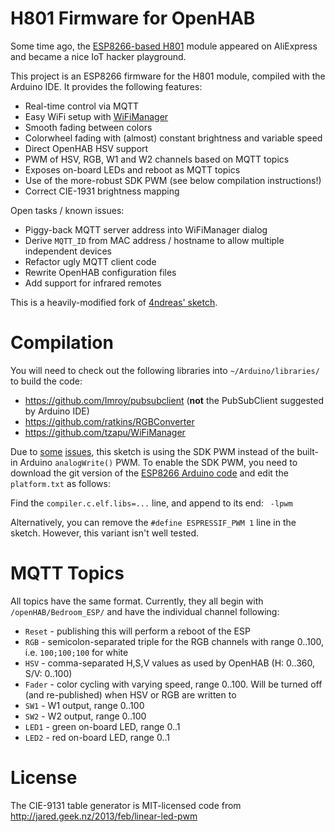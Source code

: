 # H801 Firmware for OpenHAB

Some time ago, the [ESP8266-based H801](http://chaozlabs.blogspot.de/2015/08/esp8266-in-wild-wifi-led-controller-hack.html) module
appeared on AliExpress and became a nice IoT hacker playground.

This project is an ESP8266 firmware for the H801 module, compiled with the Arduino IDE.
It provides the following features:

 * Real-time control via MQTT
 * Easy WiFi setup with [WiFiManager](https://github.com/tzapu/WiFiManager)
 * Smooth fading between colors
 * Colorwheel fading with (almost) constant brightness and variable speed
 * Direct OpenHAB HSV support
 * PWM of HSV, RGB, W1 and W2 channels based on MQTT topics
 * Exposes on-board LEDs and reboot as MQTT topics
 * Use of the more-robust SDK PWM (see below compilation instructions!)
 * Correct CIE-1931 brightness mapping

Open tasks / known issues:
 * Piggy-back MQTT server address into WiFiManager dialog
 * Derive `MQTT_ID` from MAC address / hostname to allow multiple independent devices
 * Refactor ugly MQTT client code
 * Rewrite OpenHAB configuration files
 * Add support for infrared remotes

This is a heavily-modified fork of [4ndreas' sketch](https://github.com/4ndreas/WiFI-RGBWW-module).

# Compilation

You will need to check out the following libraries into `~/Arduino/libraries/` to build the code:

 * https://github.com/Imroy/pubsubclient (**not** the PubSubClient suggested by Arduino IDE)
 * https://github.com/ratkins/RGBConverter
 * https://github.com/tzapu/WiFiManager

Due to [some](https://github.com/esp8266/Arduino/issues/836)
[issues](https://github.com/esp8266/Arduino/issues/1654), this sketch is using
the SDK PWM instead of the built-in Arduino `analogWrite()` PWM. To enable the
SDK PWM, you need to download the git version of the [ESP8266 Arduino
code](https://github.com/esp8266/Arduino.git) and edit the `platform.txt` as follows:

Find the `compiler.c.elf.libs=...` line, and append to its end: ` -lpwm`

Alternatively, you can remove the `#define ESPRESSIF_PWM 1` line in the sketch.
However, this variant isn't well tested.

# MQTT Topics

All topics have the same format. Currently, they all begin with `/openHAB/Bedroom_ESP/` and have the individual channel following:

 * `Reset` - publishing this will perform a reboot of the ESP
 * `RGB` - semicolon-separated triple for the RGB channels with range 0..100, i.e. `100;100;100` for white
 * `HSV` - comma-separated H,S,V values as used by OpenHAB (H: 0..360, S/V: 0..100)
 * `Fader` - color cycling with varying speed, range 0..100. Will be turned off (and re-published) when HSV or RGB are written to
 * `SW1` - W1 output, range 0..100
 * `SW2` - W2 output, range 0..100
 * `LED1` - green on-board LED, range 0..1
 * `LED2` - red on-board LED, range 0..1


# License

The CIE-9131 table generator is MIT-licensed code from http://jared.geek.nz/2013/feb/linear-led-pwm


